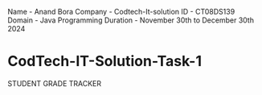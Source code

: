 Name - Anand Bora
Company - Codtech-It-solution 
ID - CT08DS139 
Domain - Java Programming 
Duration - November 30th to December 30th 2024

# CodTech-IT-Solution-Task-1
STUDENT GRADE TRACKER
